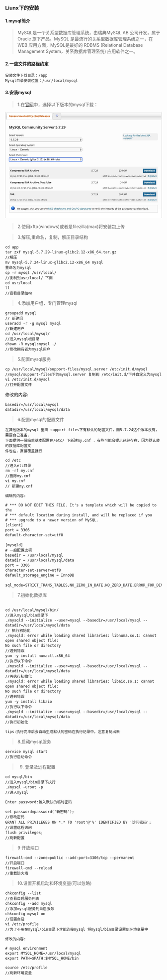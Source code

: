 ### Liunx下的安装
#### 1.mysql简介
>MySQL是一个关系型数据库管理系统，由瑞典MySQL AB 公司开发，属于 Oracle 旗下产品。MySQL 是最流行的关系型数据库管理系统之一，在 WEB 应用方面，MySQL是最好的 RDBMS (Relational Database Management System，关系数据库管理系统) 应用软件之一。

#### 2.一些文件的路径约定
```
安装文件下载目录：/app
Mysql目录安装位置：/usr/local/mysql
```
#### 3.安装mysql

>1.在[官网](https://dev.mysql.com/downloads/mysql/5.7.html#downloads)中，选择以下版本的mysql下载：

![image](https://github.com/miaozasanynoe/Java-learning/blob/master/public/images/Liunx-mysql-1.png)

>2.使用xftp(windows)或者是filezilla(max)将安装包上传  

>3.解压,重命名，复制，解压目录结构
```
cd app
tar zxf mysql-5.7.29-linux-glibc2.12-x86_64.tar.gz
//解压
mv mysql-5.7.24-linux-glibc2.12-x86_64 mysql
重命名为mysql
cp -r mysql /usr/local/
//复制到usr/local/ 下面
cd usr/local
ll
//查看目录结构
```
>4.添加用户组，专门管理mysql

```
groupadd mysql
// 新建组
useradd -r -g mysql mysql
//新建用户
cd /usr/local/mysql/
//进入mysql根目录
chown -R mysql:mysql ./
//修改拥有者为mysql用户
```
>5.配置mysql服务
```
cp /usr/local/mysql/support-files/mysql.server /etc/init.d/mysql
//mysql/support-files下的mysql.server 复制到 /etc/init.d/下并自定义为mysql
vi /etc/init.d/mysql
//打开配置文件
```
修改的内容:
```
basedir=/usr/local/mysql
datadir=/usr/local/mysql/data
```
>6.配置mysql的配置文件

    在其他版本的mysql 里面 support-files下有默认的配置文件，而5.7.24这个版本没有，需要自己准备，
    下面提供一份简单基本配置在/etc/ 下新建my.cnf ，有些可能会提示已经存在，因为默认装的数据库配置文
    件也在，直接覆盖就行
```
cd /etc
//进入etc目录
rm -rf my.cnf
//删除my.cnf
vi my.cnf
// 新建my.cnf
```
    编辑的内容:
```
# *** DO NOT EDIT THIS FILE. It's a template which will be copied to the
# *** default location during install, and will be replaced if you
# *** upgrade to a newer version of MySQL.
[client]
port = 3306
default-character-set=utf8

[mysqld]
# 一般配置选项
basedir = /usr/local/mysql
datadir = /usr/local/mysql/data
port = 3306
character-set-server=utf8
default_storage_engine = InnoDB

sql_mode=STRICT_TRANS_TABLES,NO_ZERO_IN_DATE,NO_ZERO_DATE,ERROR_FOR_DIVISION_BY_ZERO,NO_AUTO_CREATE_USER,NO_ENGINE_SUBSTITUTION
```
>7.初始化数据库
```

cd /usr/local/mysql/bin/
//进入mysql/bin目录下
./mysqld --initialize --user=mysql --basedir=/usr/local/mysql --datadir=/usr/local/mysql/data
// 执行初始化
./mysqld: error while loading shared libraries: libnuma.so.1: cannot open shared object file: 
No such file or directory
//遇到错误
yum -y install numactl.x86_64
//执行以下命令
./mysqld --initialize --user=mysql --basedir=/usr/local/mysql --datadir=/usr/local/mysql/data
//再执行初始化
./mysqld: error while loading shared libraries: libaio.so.1: cannot open shared object file: 
No such file or directory
//遇到错误
yum -y install libaio
//执行以下命令
./mysqld --initialize --user=mysql --basedir=/usr/local/mysql --datadir=/usr/local/mysql/data
//执行初始化
```
    tips:执行完毕后会自动生成默认的密码在执行记录中，注意复制出来
>8.启动mysql服务
```
service mysql start
//执行启动命令
```
>9. 登录及远程配置
```
cd mysql/bin
//进入mysql/bin目录下执行
./mysql -uroot -p
//进入mysql
```
    Enter password:输入默认的临时密码
```
set password=password('新密码');
//修改密码
GRANT ALL PRIVILEGES ON *.* TO 'root'@'%' IDENTIFIED BY '访问密码';
//设置远程访问
flush privileges;
//刷新配置
```
>9 开放端口
```
firewall-cmd --zone=public --add-port=3306/tcp --permanent
//开启端口
firewall-cmd --reload
//重载防火墙
```
>10.设置开机启动和环境变量(可以忽略)
```
chkconfig --list
//查看自启服务列表
chkconfig --add mysql
//添加mysql服务到自启服务
chkconfig mysql on
//设置自启
vi /etc/profile
//为了不用在mysql/bin目录下才能连接mysql 将mysql/bin目录设置到环境变量中
```
    修改的内容:
```
# mysql environment
export MYSQL_HOME=/usr/local/mysql
export PATH=$PATH:$MYSQL_HOME/bin
```
```
source /etc/profile
//刷新环境变量
```